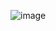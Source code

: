 ![image](https://user-images.githubusercontent.com/101055808/160692076-869f113f-89d3-4ae8-babe-b1cf0569e190.png)
